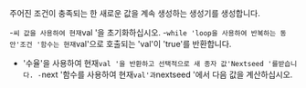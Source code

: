 주어진 조건이 충족되는 한 새로운 값을 계속 생성하는 생성기를 생성합니다.

-`씨 값을 사용하여 현재`val '을 초기화하십시오.
-`while 'loop을 사용하여 반복하는 동안'조건 '함수는 현재`val'으로 호출되는 'val'이 'true'를 반환합니다.
- '수율'을 사용하여 현재`val '을 반환하고 선택적으로 새 종자 값'Nextseed '를받습니다.
-`next '함수를 사용하여 현재`val'과`nextseed '에서 다음 값을 계산하십시오.
